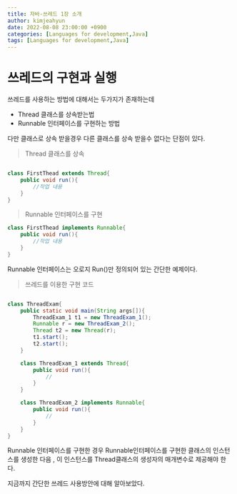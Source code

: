 ```yaml
---
title: 자바-쓰레드 1장 소개 
author: kimjeahyun
date: 2022-08-08 23:00:00 +0900
categories: [Languages for development,Java]
tags: [Languages for development,Java]
---
```


# 쓰레드의 구현과 실행

쓰레드를 사용하는 방법에 대해서는 두가지가 존재하는데

-   Thread 클래스를 상속받는법
-   Runnable 인터페이스를 구현하는 방법

다만 클래스로 상속 받을경우 다른 클래스를 상속 받을수 없다는 단점이 있다.

>Thread 클래스를 상속

```java

class FirstThead extends Thread{
    public void run(){
        //작업 내용
    }
}

```

>Runnable 인터페이스를 구현

```java
class FirstThead implements Runnable{
    public void run(){
        //작업 내용
    }
}
```

Runnable 인터페이스는 오로지 Run()만 정의되어 있는 간단한 예제이다.


>쓰레드를 이용한 구현 코드

```java

class ThreadExam{
    public static void main(String args[]){
        ThreadExam_1 t1 = new ThreadExam_1();
        Runnable r = new ThreadExam_2();
        Thread t2 = new Thread(r);
        t1.start();
        t2.start();
    }

    class ThreadExam_1 extends Thread{
        public void run(){
            //
        }
    }

    class ThreadExam_2 implements Runnable{
        public void run(){
            //
        }
    }
}

```

Runnable 인터페이스를 구현한 경우 Runnable인터페이스를 구현한 클래스의 인스턴스를 생성한 다음 , 이 인스턴스를 Thread클래스의 생성자의 매개변수로 제공해야 한다.

지금까지 간단한 쓰레드 사용방안에 대해 알아보았다.